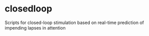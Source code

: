 # closedloop
Scripts for closed-loop stimulation based on real-time prediction
of impending lapses in attention
